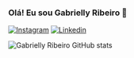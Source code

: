 ### Olá! Eu sou Gabrielly Ribeiro 👋

[![Instagram](https://img.shields.io/badge/Instagram-E4405F?style=for-the-badge&logo=instagram&logoColor=white)](https://instagram.com/g.abrielly_ribeiro])
[![Linkedin](https://img.shields.io/badge/LinkedIn-0077B5?style=for-the-badge&logo=linkedin&logoColor=white)](https://linkedin.com/in/gabrielly-sousa-790ab0201)

![Gabrielly Ribeiro GitHub stats](https://github-readme-stats.vercel.app/api?username=GabriellyRibeiro13&show_icons=true&theme=tokyonight) 
